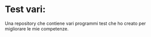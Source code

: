 # Test vari:
Una repository che contiene vari programmi test che ho creato per migliorare le mie competenze.
